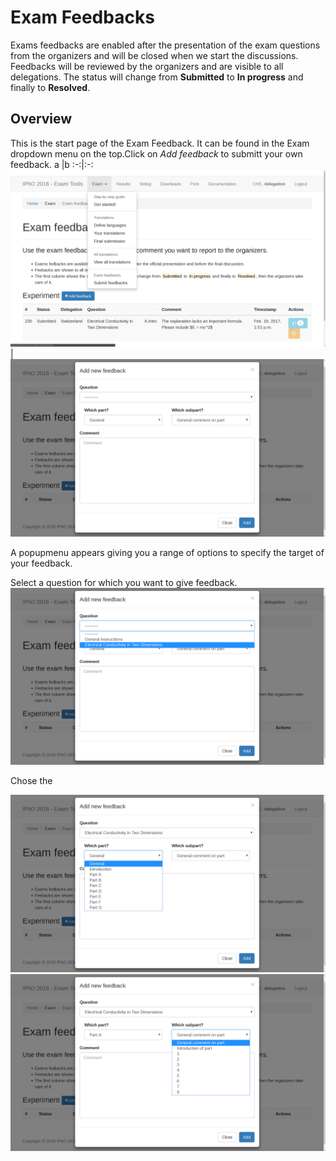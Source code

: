 # Exam Feedbacks
Exams feedbacks are enabled after the presentation of the exam questions from the organizers and will be closed when we start the discussions.
Feedbacks will be reviewed by the organizers and are visible to all delegations.
The status will change from **Submitted** to **In progress** and finally to **Resolved**.

## Overview
This is the start page of the Exam Feedback. It can be found in the Exam dropdown menu on the top.Click on *Add feedback* to submitt your own feedback.
  a |b
:-:|:-:
![feedback_overview](img/feedback_overview0.png) | ![feedback popupmenu](img/feedback_add0.png)

A popupmenu appears giving you a range of options to specify the target of your feedback.


Select a question for which you want to give feedback.
![feedback select question](img/feedback_add1.png)

Chose the

![feedback choose part](img/feedback_add2.png)![feedback choose subpart](img/feedback_add3.png)



